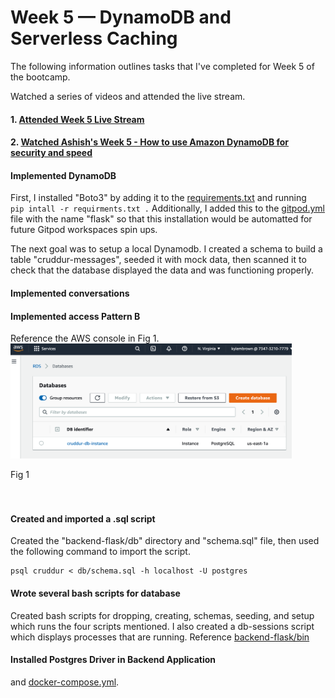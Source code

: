 # Week 5 — DynamoDB and Serverless Caching

The following information outlines tasks that I've completed for Week 5 of the bootcamp.

Watched a series of videos and attended the live stream.
#### 1. [Attended Week 5 Live Stream](https://www.youtube.com/watch?v=5oZHNOaL8Og) 
#### 2. [Watched Ashish's Week 5 - How to use Amazon DynamoDB for security and speed](https://www.youtube.com/watch?v=gFPljPNnK2Q) 

#### Implemented DynamoDB
First, I installed "Boto3" by adding it to the [requirements.txt](https://github.com/kmb40/aws-bootcamp-cruddur-2023/blob/week-4-redux/backend-flask/requirements.txt) and running ``` pip intall -r requirments.txt .``` Additionally, I added this to the [gitpod.yml](https://github.com/kmb40/aws-bootcamp-cruddur-2023/blob/week-5/.gitpod.yml) file with the name "flask" so that this installation would be automatted for future Gitpod workspaces spin ups.  

The next goal was to setup a local Dynamodb. I created a schema to build a table "cruddur-messages", seeded it with mock data, then scanned it to check that the database displayed the data and was functioning properly.

#### Implemented conversations


#### Implemented access Pattern B
Reference the AWS console in Fig 1.  
<img src="/assets/RDS.png" width=450>
<figcaption>Fig 1</figcaption>   
<br/><br/>    
   
#### Created and imported a .sql script
Created the "backend-flask/db" directory and "schema.sql" file, then used the following command to import the script.
```
psql cruddur < db/schema.sql -h localhost -U postgres
```
#### Wrote several bash scripts for database 
Created bash scripts for dropping, creating, schemas, seeding, and setup which runs the four scripts mentioned. I also created a db-sessions script which displays processes that are running. Reference [backend-flask/bin](https://github.com/kmb40/aws-bootcamp-cruddur-2023/tree/week-4-redux/backend-flask/bin)  

#### Installed Postgres Driver in Backend Application  
 and [docker-compose.yml](https://github.com/kmb40/aws-bootcamp-cruddur-2023/blob/week-4-redux/docker-compose.yml).   
